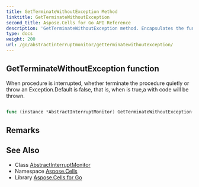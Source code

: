 ```yaml
---
title: GetTerminateWithoutException Method 
linktitle: GetTerminateWithoutException
second_title: Aspose.Cells for Go API Reference
description: 'GetTerminateWithoutException method. Encapsulates the function that represents getterminatewithoutexception in Go.'
type: docs
weight: 200
url: /go/abstractinterruptmonitor/getterminatewithoutexception/
---
```


## GetTerminateWithoutException function

When procedure is interrupted, whether terminate the procedure quietly or throw an Exception.Default is false, that is, when <see cref="IsInterruptionRequested"/> is true,a <see cref="CellsException"/> with code <see cref="ExceptionType.Interrupted"/> will be thrown.

```go

func (instance *AbstractInterruptMonitor) GetTerminateWithoutException()  (bool,  error) 

```

## Remarks


## See Also

* Class [AbstractInterruptMonitor](../)
* Namespace [Aspose.Cells](../../)
* Library [Aspose.Cells for Go](../../../)
